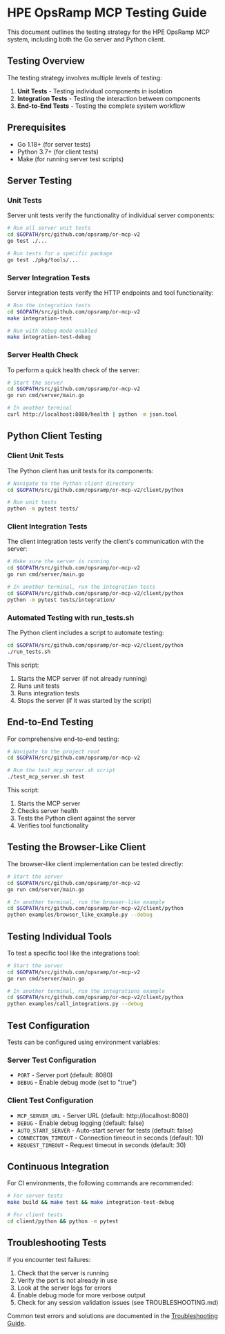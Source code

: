 # HPE OpsRamp MCP Testing Guide

This document outlines the testing strategy for the HPE OpsRamp MCP system, including both the Go server and Python client.

## Testing Overview

The testing strategy involves multiple levels of testing:

1. **Unit Tests** - Testing individual components in isolation
2. **Integration Tests** - Testing the interaction between components
3. **End-to-End Tests** - Testing the complete system workflow

## Prerequisites

- Go 1.18+ (for server tests)
- Python 3.7+ (for client tests)
- Make (for running server test scripts)

## Server Testing

### Unit Tests

Server unit tests verify the functionality of individual server components:

```bash
# Run all server unit tests
cd $GOPATH/src/github.com/opsramp/or-mcp-v2
go test ./...

# Run tests for a specific package
go test ./pkg/tools/...
```

### Server Integration Tests

Server integration tests verify the HTTP endpoints and tool functionality:

```bash
# Run the integration tests
cd $GOPATH/src/github.com/opsramp/or-mcp-v2
make integration-test

# Run with debug mode enabled
make integration-test-debug
```

### Server Health Check

To perform a quick health check of the server:

```bash
# Start the server
cd $GOPATH/src/github.com/opsramp/or-mcp-v2
go run cmd/server/main.go

# In another terminal
curl http://localhost:8080/health | python -m json.tool
```

## Python Client Testing

### Client Unit Tests

The Python client has unit tests for its components:

```bash
# Navigate to the Python client directory
cd $GOPATH/src/github.com/opsramp/or-mcp-v2/client/python

# Run unit tests
python -m pytest tests/
```

### Client Integration Tests

The client integration tests verify the client's communication with the server:

```bash
# Make sure the server is running
cd $GOPATH/src/github.com/opsramp/or-mcp-v2
go run cmd/server/main.go

# In another terminal, run the integration tests
cd $GOPATH/src/github.com/opsramp/or-mcp-v2/client/python
python -m pytest tests/integration/
```

### Automated Testing with run_tests.sh

The Python client includes a script to automate testing:

```bash
cd $GOPATH/src/github.com/opsramp/or-mcp-v2/client/python
./run_tests.sh
```

This script:
1. Starts the MCP server (if not already running)
2. Runs unit tests
3. Runs integration tests
4. Stops the server (if it was started by the script)

## End-to-End Testing

For comprehensive end-to-end testing:

```bash
# Navigate to the project root
cd $GOPATH/src/github.com/opsramp/or-mcp-v2

# Run the test_mcp_server.sh script
./test_mcp_server.sh test
```

This script:
1. Starts the MCP server
2. Checks server health
3. Tests the Python client against the server
4. Verifies tool functionality

## Testing the Browser-Like Client

The browser-like client implementation can be tested directly:

```bash
# Start the server
cd $GOPATH/src/github.com/opsramp/or-mcp-v2
go run cmd/server/main.go

# In another terminal, run the browser-like example
cd $GOPATH/src/github.com/opsramp/or-mcp-v2/client/python
python examples/browser_like_example.py --debug
```

## Testing Individual Tools

To test a specific tool like the integrations tool:

```bash
# Start the server
cd $GOPATH/src/github.com/opsramp/or-mcp-v2
go run cmd/server/main.go

# In another terminal, run the integrations example
cd $GOPATH/src/github.com/opsramp/or-mcp-v2/client/python
python examples/call_integrations.py --debug
```

## Test Configuration

Tests can be configured using environment variables:

### Server Test Configuration

- `PORT` - Server port (default: 8080)
- `DEBUG` - Enable debug mode (set to "true")

### Client Test Configuration

- `MCP_SERVER_URL` - Server URL (default: http://localhost:8080)
- `DEBUG` - Enable debug logging (default: false)
- `AUTO_START_SERVER` - Auto-start server for tests (default: false)
- `CONNECTION_TIMEOUT` - Connection timeout in seconds (default: 10)
- `REQUEST_TIMEOUT` - Request timeout in seconds (default: 30)

## Continuous Integration

For CI environments, the following commands are recommended:

```bash
# For server tests
make build && make test && make integration-test-debug

# For client tests
cd client/python && python -m pytest
```

## Troubleshooting Tests

If you encounter test failures:

1. Check that the server is running
2. Verify the port is not already in use
3. Look at the server logs for errors
4. Enable debug mode for more verbose output
5. Check for any session validation issues (see TROUBLESHOOTING.md)

Common test errors and solutions are documented in the [Troubleshooting Guide](./TROUBLESHOOTING.md). 